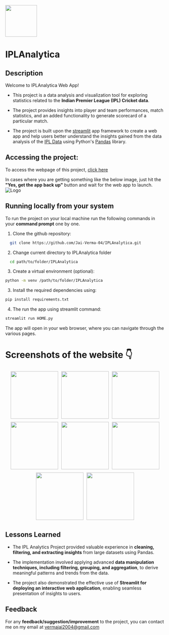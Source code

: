 <div>
    <p> 
    <img src = "https://i.imgur.com/Y4OBbBG.png"; width = 100px; justify-content:right;>
    </p>

</div>

# IPLAnalytica
## Description
Welcome to IPLAnalytica Web App!
* This project is a data analysis and visualization tool for exploring statistics related to the **Indian Premier League (IPL) Cricket data**. 

* The project provides insights into player and team performances, match statistics, and an added functionality to generate scorecard of a particular match.

* The project is built upon the [streamlit](https://streamlit.io/) app framework to create a web app and help users better understand the insights gained from the data analysis of the [IPL Data](https://www.kaggle.com/datasets/patrickb1912/ipl-complete-dataset-20082020) using Python's [Pandas](https://pandas.pydata.org/) library.

## Accessing the project:
To access the webpage of this project, [click here](https://iplanalytica.streamlit.app/)

In cases where you are getting something like the below image, just hit the **"Yes, get the app back up"** button and wait for the web app to launch.
![Logo](https://docs.streamlit.io/images/streamlit-community-cloud/app-state-zzzz.png)

## Running locally from your system

To run the project on your local machine run the following commands in your **command prompt** one by one.

1. Clone the github repository:

```bash
  git clone https://github.com/Jai-Verma-04/IPLAnalytica.git
```
2. Change current directory to IPLAnalytica folder
```bash
  cd path/to/folder/IPLAnalytica
```
3. Create a virtual environment (optional):
```bash
python -m venv /path/to/folder/IPLAnalytica
```
3. Install the required dependencies using:
```bash
pip install requirements.txt
```
4. The run the app using streamlit command:
```bash
streamlit run HOME.py
```
The app will open in your web browser, where you can navigate through the various pages.



<!-- ## Screenshots
![Home page](https://i.imgur.com/Cx1bytH.png)
![Generate Scoracard](https://i.imgur.com/1qoPaxL.png)
![Head to Head Stats](https://i.imgur.com/zp852WF.png)
![IPL Summary](https://i.imgur.com/rVBKD2A.png)
![Player Wise Stats](https://i.imgur.com/o8nCLxX.png)
![Season Wise Stats](https://i.imgur.com/ZVygxSD.png)
![Team Wise Stats](https://i.imgur.com/wzu7tZg.png)
![Venue Wise](https://i.imgur.com/jDPRUZG.png) -->

# Screenshots of the website 👇
<div style="display: flex; flex-wrap: wrap; justify-content: center;">
  <img src="https://i.imgur.com/Cx1bytH.png" style="width: 150px; margin: 5px;" />
  <img src="https://i.imgur.com/1qoPaxL.png" style="width: 150px; margin: 5px;" />
  <img src="https://i.imgur.com/zp852WF.png" style="width: 150px; margin: 5px;" />
  <img src="https://i.imgur.com/rVBKD2A.png" style="width: 150px; margin: 5px;" />
  <img src="https://i.imgur.com/o8nCLxX.png" style="width: 150px; margin: 5px;" />
  <img src="https://i.imgur.com/ZVygxSD.png" style="width: 150px; margin: 5px;" />
  <img src="https://i.imgur.com/wzu7tZg.png" style="width: 150px; margin: 5px;" />
  <img src="https://i.imgur.com/jDPRUZG.png" style="width: 150px; margin: 5px;" />
</div>

## Lessons Learned
* The IPL Analytics Project provided valuable experience in **cleaning, filtering, and extracting insights** from large datasets using Pandas. 

* The implementation involved applying advanced **data manipulation techniques, including filtering, grouping, and aggregation**, to derive meaningful patterns and trends from the data. 

* The project also demonstrated the effective use of **Streamlit for deploying an interactive web application**, enabling seamless presentation of insights to users. 


## Feedback

For any **feedback/suggestion/improvement** to the project, you can contact me on my email at [vermajai2004@gmail.com](mailto:vermajai2004@gmail.com)